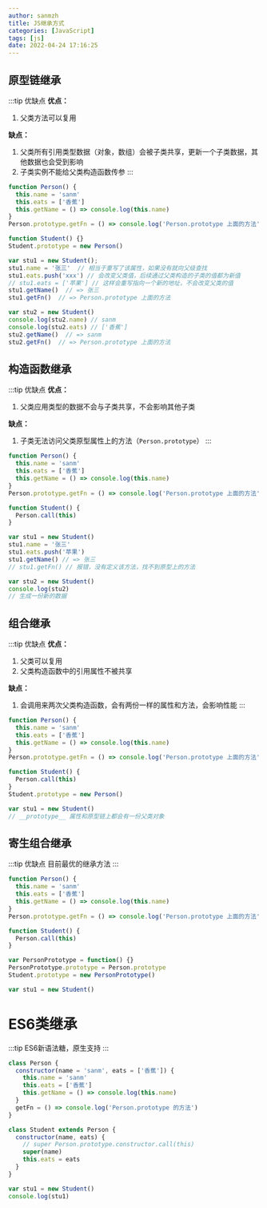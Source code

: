 ```yaml
---
author: sanmzh
title: JS继承方式
categories: [JavaScript]
tags: [js]
date: 2022-04-24 17:16:25
---
```


<Boxx changeTime="30000"/>

## 原型链继承
:::tip 优缺点
**优点：**
1. 父类方法可以复用


**缺点：**
1. 父类所有引用类型数据（对象，数组）会被子类共享，更新一个子类数据，其他数据也会受到影响
2. 子类实例不能给父类构造函数传参
:::
```js
function Person() {
  this.name = 'sanm'
  this.eats = ['香蕉']
  this.getName = () => console.log(this.name)
}
Person.prototype.getFn = () => console.log('Person.prototype 上面的方法')

function Student() {}
Student.prototype = new Person()

var stu1 = new Student();
stu1.name = '张三'  // 相当于重写了该属性，如果没有就向父级查找
stu1.eats.push('xxx') // 会改变父类值，后续通过父类构造的子类的值都为新值
// stu1.eats = ['苹果'] // 这样会重写指向一个新的地址，不会改变父类的值
stu1.getName()  // => 张三
stu1.getFn()  // => Person.prototype 上面的方法

var stu2 = new Student()
console.log(stu2.name) // sanm
console.log(stu2.eats) // ['香蕉']
stu2.getName()  // => sanm
stu2.getFn()  // => Person.prototype 上面的方法
``` 

## 构造函数继承
:::tip 优缺点
**优点：**
1. 父类应用类型的数据不会与子类共享，不会影响其他子类


**缺点：**
1. 子类无法访问父类原型属性上的方法（`Person.prototype`）
:::
```js
function Person() {
  this.name = 'sanm'
  this.eats = ['香蕉']
  this.getName = () => console.log(this.name)
}
Person.prototype.getFn = () => console.log('Person.prototype 上面的方法')

function Student() {
  Person.call(this)
}

var stu1 = new Student()
stu1.name = '张三'
stu1.eats.push('苹果')
stu1.getName() // => 张三
// stu1.getFn() // 报错，没有定义该方法，找不到原型上的方法

var stu2 = new Student()
console.log(stu2)
// 生成一份新的数据
```

## 组合继承
:::tip 优缺点
**优点：**
1. 父类可以复用
2. 父类构造函数中的引用属性不被共享


**缺点：**
1. 会调用来两次父类构造函数，会有两份一样的属性和方法，会影响性能
:::
```js
function Person() {
  this.name = 'sanm'
  this.eats = ['香蕉']
  this.getName = () => console.log(this.name)
}
Person.prototype.getFn = () => console.log('Person.prototype 上面的方法')

function Student() {
  Person.call(this)
}
Student.prototype = new Person()

var stu1 = new Student()
// __prototype__ 属性和原型链上都会有一份父类对象
```

## 寄生组合继承
:::tip 优缺点
目前最优的继承方法
:::
```js
function Person() {
  this.name = 'sanm'
  this.eats = ['香蕉']
  this.getName = () => console.log(this.name)
}
Person.prototype.getFn = () => console.log('Person.prototype 上面的方法')

function Student() {
  Person.call(this)
}

var PersonPrototype = function() {}
PersonPrototype.prototype = Person.prototype
Student.prototype = new PersonPrototype()

var stu1 = new Student()
```

# ES6类继承
:::tip
ES6新语法糖，原生支持
:::

```js
class Person {
  constructor(name = 'sanm', eats = ['香蕉']) {
    this.name = 'sanm'
    this.eats = ['香蕉']
    this.getName = () => console.log(this.name)
  }
  getFn = () => console.log('Person.prototype 的方法')
}

class Student extends Person {
  constructor(name, eats) {
    // super Person.prototype.constructor.call(this)
    super(name)
    this.eats = eats
  }
}

var stu1 = new Student()
console.log(stu1)
```